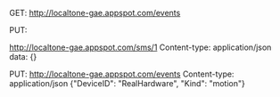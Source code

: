 GET: http://localtone-gae.appspot.com/events

PUT:

http://localtone-gae.appspot.com/sms/1
Content-type: application/json
data: {}

PUT:
http://localtone-gae.appspot.com/events
Content-type: application/json
{"DeviceID": "RealHardware", "Kind": "motion"}
